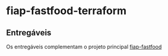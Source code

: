 # fiap-fastfood-terraform
## Entregáveis
Os entregáveis complementam o projeto principal [fiap-fastfood](https://github.com/svobodachris/fiap-fastfood)

